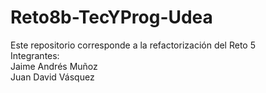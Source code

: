 # Reto8b-TecYProg-Udea
Este repositorio corresponde a la refactorización del Reto 5 <br>
Integrantes: <br>
Jaime Andrés Muñoz <br>
Juan David Vásquez <br>
<br>

